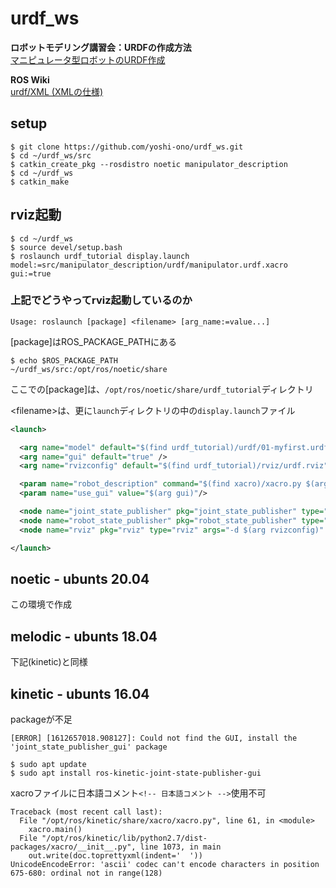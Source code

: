 # urdf_ws

**ロボットモデリング講習会：URDFの作成方法**<br>
[マニピュレータ型ロボットのURDF作成](https://gbiggs.github.io/rosjp_urdf_tutorial_text/manipulator_urdf.html)

**ROS Wiki**<br>
[urdf/XML (XMLの仕様)](http://wiki.ros.org/urdf/XML)

## setup
```
$ git clone https://github.com/yoshi-ono/urdf_ws.git
$ cd ~/urdf_ws/src
$ catkin_create_pkg --rosdistro noetic manipulator_description
$ cd ~/urdf_ws
$ catkin_make
```

## rviz起動
```
$ cd ~/urdf_ws
$ source devel/setup.bash
$ roslaunch urdf_tutorial display.launch model:=src/manipulator_description/urdf/manipulator.urdf.xacro gui:=true
```

### 上記でどうやってrviz起動しているのか
```
Usage: roslaunch [package] <filename> [arg_name:=value...]
```
[package]はROS_PACKAGE_PATHにある
```
$ echo $ROS_PACKAGE_PATH
~/urdf_ws/src:/opt/ros/noetic/share
```
ここでの[package]は、`/opt/ros/noetic/share/urdf_tutorial`ディレクトリ<br>

\<filename\>は、更に`launch`ディレクトリの中の`display.launch`ファイル

```xml
<launch>

  <arg name="model" default="$(find urdf_tutorial)/urdf/01-myfirst.urdf"/>
  <arg name="gui" default="true" />
  <arg name="rvizconfig" default="$(find urdf_tutorial)/rviz/urdf.rviz" />

  <param name="robot_description" command="$(find xacro)/xacro.py $(arg model)" />
  <param name="use_gui" value="$(arg gui)"/>

  <node name="joint_state_publisher" pkg="joint_state_publisher" type="joint_state_publisher" />
  <node name="robot_state_publisher" pkg="robot_state_publisher" type="state_publisher" />
  <node name="rviz" pkg="rviz" type="rviz" args="-d $(arg rvizconfig)" required="true" />

</launch>
```


## noetic - ubunts 20.04
この環境で作成

## melodic - ubunts 18.04
下記(kinetic)と同様

## kinetic - ubunts 16.04
packageが不足
```
[ERROR] [1612657018.908127]: Could not find the GUI, install the 'joint_state_publisher_gui' package

$ sudo apt update
$ sudo apt install ros-kinetic-joint-state-publisher-gui
```

xacroファイルに日本語コメント``<!-- 日本語コメント -->``使用不可
```
Traceback (most recent call last):
  File "/opt/ros/kinetic/share/xacro/xacro.py", line 61, in <module>
    xacro.main()
  File "/opt/ros/kinetic/lib/python2.7/dist-packages/xacro/__init__.py", line 1073, in main
    out.write(doc.toprettyxml(indent='  '))
UnicodeEncodeError: 'ascii' codec can't encode characters in position 675-680: ordinal not in range(128)
```

